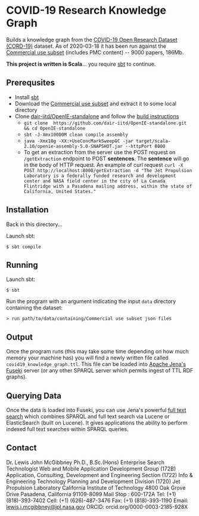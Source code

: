 # COVID-19 Research Knowledge Graph

Builds a knowledge graph from the [COVID-19 Open Research Dataset (CORD-19)](https://pages.semanticscholar.org/coronavirus-research) dataset. As of 2020-03-18 it has been run against the [Commercial use subset](https://ai2-semanticscholar-cord-19.s3-us-west-2.amazonaws.com/2020-03-13/comm_use_subset.tar.gz) (includes PMC content) -- 9000 papers, 186Mb.

**This project is written is Scala**... you require [sbt](https://www.scala-sbt.org/) to continue.

## Prerequsites

* Install [sbt](https://www.scala-sbt.org/)
* Download the [Commercial use subset](https://ai2-semanticscholar-cord-19.s3-us-west-2.amazonaws.com/2020-03-13/comm_use_subset.tar.gz) and extract it to some local directory
* Clone [dair-iitd/OpenIE-standalone](https://github.com/dair-iitd/OpenIE-standalone) and follow the [build instructions](https://github.com/dair-iitd/OpenIE-standalone#building)
  * `git clone  https://github.com/dair-iitd/OpenIE-standalone.git && cd OpenIE-standalone`
  * `sbt -J-Xmx10000M clean compile assembly`
  * `java -Xmx10g -XX:+UseConcMarkSweepGC -jar target/scala-2.10/openie-assembly-5.0-SNAPSHOT.jar --httpPort 8000`
  * To get an extraction from the server use the POST request on `/getExtraction` endpoint to POST **sentences**. The **sentence** will go in the body of HTTP request. An example of curl request `curl -X POST http://localhost:8000/getExtraction -d "The Jet Propulsion Laboratory is a federally funded research and development center and NASA field center in the city of La Canada Flintridge with a Pasadena mailing address, within the state of California, United States."`

## Installation

Back in this directory...

Launch sbt:

    $ sbt compile

## Running

Launch sbt:

    $ sbt

Run the program with an argument indicating the input `data` directory containing the dataset:

    > run path/to/data/containing/Commercial use subset json files

## Output

Once the program runs (this may take some time depending on how much memory your machine has) you will find a newly written file called `covid19_knowledge_graph.ttl`. This file can be loaded into [Apache Jena's Fuseki](https://jena.apache.org/documentation/fuseki2/index.html) server (or any other SPARQL server which permits ingest of TTL RDF graphs).

## Querying Data

Once the data is loaded into Fuseki, you can use Jena's powerful [full text search](https://jena.apache.org/documentation/query/text-query.html) which combines SPARQL and full text search via Lucene or ElasticSearch (built on Lucene).  It gives applications the ability to perform indexed full text searches within SPARQL queries.

## Contact

Dr. Lewis John McGibbney Ph.D., B.Sc.(Hons)
Enterprise Search Technologist
Web and Mobile Application Development Group (172B)
Application, Consulting, Development and Engineering Section (1722)
Info & Engineering Technology Planning and Development Division (1720)
Jet Propulsion Laboratory
California Institute of Technology 
4800 Oak Grove Drive
Pasadena, California 91109-8099
Mail Stop : 600-172A
Tel:  (+1) (818)-393-7402
Cell: (+1) (626)-487-3476
Fax:  (+1) (818)-393-1190
Email: lewis.j.mcgibbney@jpl.nasa.gov
ORCID: orcid.org/0000-0003-2185-928X
